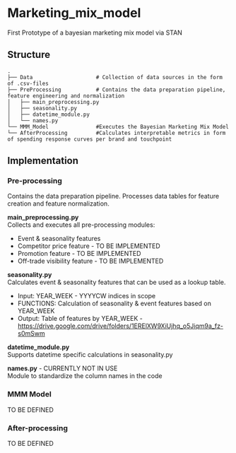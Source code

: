 # Marketing_mix_model
First Prototype of a bayesian marketing mix model via STAN

## Structure
    .
    ├── Data                    # Collection of data sources in the form of .csv-files
    ├── PreProcessing           # Contains the data preparation pipeline, feature engineering and normalization
    │   ├── main_preprocessing.py
    │   ├── seasonality.py
    │   ├── datetime_module.py
    │   └── names.py
    └── MMM_Model               #Executes the Bayesian Marketing Mix Model
    └── AfterProcessing         #Calculates interpretable metrics in form of spending response curves per brand and touchpoint

## Implementation

### Pre-processing
Contains the data preparation pipeline.
Processes data tables for feature creation and feature normalization. 

**main_preprocessing.py**  
Collects and executes all pre-processing modules:
- Event & seasonality features
- Competitor price feature - TO BE IMPLEMENTED
- Promotion feature - TO BE IMPLEMENTED
- Off-trade visibility feature - TO BE IMPLEMENTED

**seasonality.py**<br/>
Calculates event & seasonality features that can be used as a lookup table.<br/> 
- Input: YEAR_WEEK - YYYYCW indices in scope
- FUNCTIONS: Calculation of seasonality & event features based on YEAR_WEEK
- Output: Table of features by YEAR_WEEK - https://drive.google.com/drive/folders/1ERElXW9XiUjhq_o5Jiqm9a_fz-s0mSwm

**datetime_module.py**<br/>
Supports datetime specific calculations in seasonality.py

**names.py** - CURRENTLY NOT IN USE<br/>
Module to standardize the column names in the code


### MMM Model
TO BE DEFINED

### After-processing
TO BE DEFINED

